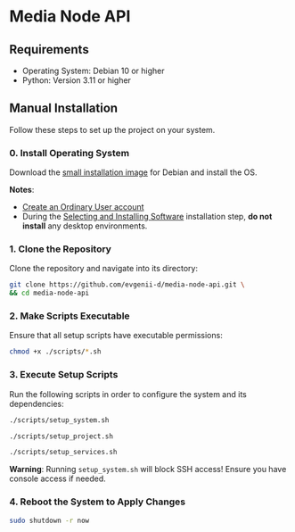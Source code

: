 # Media Node API

## Requirements

* Operating System: Debian 10 or higher
* Python: Version 3.11 or higher

## Manual Installation

Follow these steps to set up the project on your system.

### 0. Install Operating System

Download the [small installation image][1] for Debian and install the OS.

**Notes**:

* [Create an Ordinary User account][2]
* During the [Selecting and Installing Software][3] installation step,
**do not install** any desktop environments.

### 1. Clone the Repository

Clone the repository and navigate into its directory:

```bash
git clone https://github.com/evgenii-d/media-node-api.git \
&& cd media-node-api
```

### 2. Make Scripts Executable

Ensure that all setup scripts have executable permissions:

```bash
chmod +x ./scripts/*.sh
```

### 3. Execute Setup Scripts

Run the following scripts in order to configure the system
and its dependencies:

```bash
./scripts/setup_system.sh
```

```bash
./scripts/setup_project.sh
```

```bash
./scripts/setup_services.sh
```

**Warning**: Running `setup_system.sh` will block SSH access!
Ensure you have console access if needed.

### 4. Reboot the System to Apply Changes

```bash
sudo shutdown -r now
```

[1]: https://www.debian.org/distrib/netinst
[2]: https://www.debian.org/releases/stable/i386/ch06s03#make-normal-user
[3]: https://www.debian.org/releases/stable/i386/ch06s03#pkgsel
